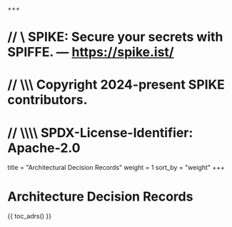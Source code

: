 +++
# //    \\ SPIKE: Secure your secrets with SPIFFE. — https://spike.ist/
# //  \\\\\ Copyright 2024-present SPIKE contributors.
# // \\\\\\\ SPDX-License-Identifier: Apache-2.0

title = "Architectural Decision Records"
weight = 1
sort_by = "weight"
+++

# Architecture Decision Records

{{ toc_adrs() }}
